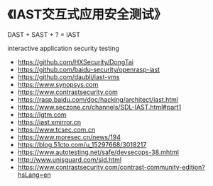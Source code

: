 # 《IAST交互式应用安全测试》

DAST + SAST + ? = IAST

interactive application security testing

- https://github.com/HXSecurity/DongTai
- https://github.com/baidu-security/openrasp-iast
- https://github.com/daubli/iast-vms
- https://www.synopsys.com
- https://www.contrastsecurity.com
- https://rasp.baidu.com/doc/hacking/architect/iast.html
- https://www.seczone.cn/channels/SDL-IAST.html#part1
- https://lgtm.com
- https://iast.xmirror.cn
- https://www.tcsec.com.cn
- https://www.moresec.cn/news/194
- https://blog.51cto.com/u_15297668/3018217
- https://www.autotesting.net/safe/devsecops-38.mhtml
- http://www.unisguard.com/sjd.html
- https://www.contrastsecurity.com/contrast-community-edition?hsLang=en
